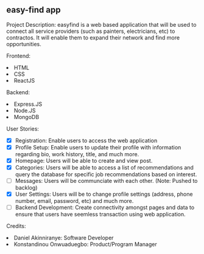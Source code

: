 ## easy-find app

Project Description: 
easyfind is a web based application that will be used to connect all service providers (such as painters, electricians, etc) to contractos. It will enable them to expand their network and find more opportunities. 

Frontend: 
<li> HTML
<li> CSS
<li> ReactJS
  
Backend:
<li> Express.JS
<li> Node.JS
<li> MongoDB

 User Stories:
- [X] Registration: Enable users to access the web application 
- [X] Profile Setup: Enable users to update their profile with information regarding bio, work history, title, and much more.
- [X] Homepage: Users will be able to create and view post.
- [X] Categories: Users will be able to access a list of recommendations and query the database for specific job recommendations based on interest.
- [ ] Messages: Users will be communciate with each other. (Note: Pushed to backlog)
- [X] User Settings: Users will be to change profile settings (address, phone number, email, password, etc) and much more. 
- [ ] Backend Development: Create connectivity amongst pages and data to ensure that users have seemless transaction using web application. 
  
Credits: 
<li> Daniel Akinniranye: Software Developer
<li> Konstandinou Onwuaduegbo: Product/Program Manager
